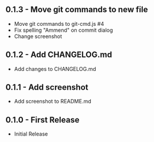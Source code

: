## 0.1.3 - Move git commands to new file

-   Move git commands to git-cmd.js #4
-   Fix spelling "Ammend" on commit dialog
-   Change screenshot

## 0.1.2 - Add CHANGELOG.md

-   Add changes to CHANGELOG.md

## 0.1.1 - Add screenshot

-   Add screenshot to README.md

## 0.1.0 - First Release

-   Initial Release
